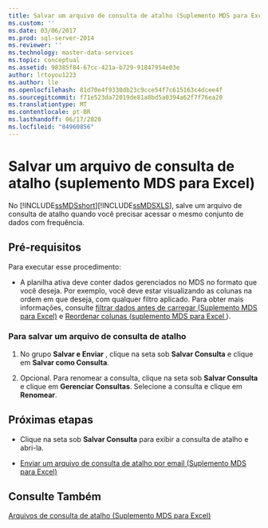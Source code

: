 ```yaml
---
title: Salvar um arquivo de consulta de atalho (Suplemento MDS para Excel) | Microsoft Docs
ms.custom: ''
ms.date: 03/06/2017
ms.prod: sql-server-2014
ms.reviewer: ''
ms.technology: master-data-services
ms.topic: conceptual
ms.assetid: 98385f84-67cc-421a-b729-91847954e03e
author: lrtoyou1223
ms.author: lle
ms.openlocfilehash: 81d70e4f9330db23c9cce54f7c615163c4dcee4f
ms.sourcegitcommit: f71e523da72019de81a8bd5a0394a62f7f76ea20
ms.translationtype: MT
ms.contentlocale: pt-BR
ms.lasthandoff: 06/17/2020
ms.locfileid: "84960856"
---
```

# <a name="save-a-shortcut-query-file-mds-add-in-for-excel"></a>Salvar um arquivo de consulta de atalho (suplemento MDS para Excel)
  No [!INCLUDE[ssMDSshort](../../includes/ssmdsshort-md.md)][!INCLUDE[ssMDSXLS](../../includes/ssmdsxls-md.md)], salve um arquivo de consulta de atalho quando você precisar acessar o mesmo conjunto de dados com frequência.  
  
## <a name="prerequisites"></a>Pré-requisitos  
 Para executar esse procedimento:  
  
-   A planilha ativa deve conter dados gerenciados no MDS no formato que você deseja. Por exemplo, você deve estar visualizando as colunas na ordem em que deseja, com qualquer filtro aplicado. Para obter mais informações, consulte [filtrar dados antes de carregar &#40;Suplemento MDS para Excel&#41;](filter-data-before-exporting-mds-add-in-for-excel.md) e [Reordenar colunas &#40;suplemento MDS para Excel ](reorder-columns-mds-add-in-for-excel.md)&#41;.  
  
### <a name="to-save-a-shortcut-query-file"></a>Para salvar um arquivo de consulta de atalho  
  
1.  No grupo **Salvar e Enviar** , clique na seta sob **Salvar Consulta** e clique em **Salvar como Consulta**.  
  
2.  Opcional. Para renomear a consulta, clique na seta sob **Salvar Consulta** e clique em **Gerenciar Consultas**. Selecione a consulta e clique em **Renomear**.  
  
## <a name="next-steps"></a>Próximas etapas  
  
-   Clique na seta sob **Salvar Consulta** para exibir a consulta de atalho e abri-la.  
  
-   [Enviar um arquivo de consulta de atalho por email &#40;Suplemento MDS para Excel&#41;](email-a-shortcut-query-file-mds-add-in-for-excel.md)  
  
## <a name="see-also"></a>Consulte Também  
 [Arquivos de consulta de atalho &#40;Suplemento MDS para Excel&#41;](shortcut-query-files-mds-add-in-for-excel.md)  
  
  
